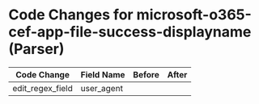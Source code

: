 # Code Changes for microsoft-o365-cef-app-file-success-displayname (Parser)

| Code Change | Field Name | Before | After |
|-------------|------------|--------|-------|
| edit_regex_field | user_agent |  |  |